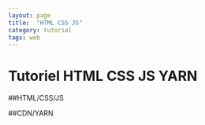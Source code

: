 ```yaml
---
layout: page
title:  "HTML CSS JS"
category: tutorial
tags: web
---
```



# Tutoriel HTML CSS JS YARN

##HTML/CSS/JS

##CDN/YARN




